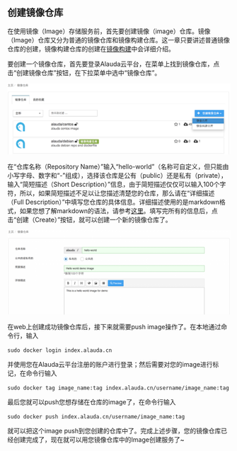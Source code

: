 ## 创建镜像仓库

在使用镜像（Image）存储服务前，首先要创建镜像（image）仓库。镜像（Image）仓库又分为普通的镜像仓库和镜像构建仓库。这一章只要讲述普通镜像仓库的创建，镜像构建仓库的创建在[镜像构建](image-building/introduce.md)中会详细介绍。

要创建一个镜像仓库，首先要登录Alauda云平台，在菜单上找到镜像仓库，点击“创建镜像仓库”按钮，在下拉菜单中选中“镜像仓库”。

![](../photos/image-warehouse/create-1.png)


在“仓库名称（Repository Name）”输入“hello-world”（名称可自定义，但只能由小写字母、数字和“-”组成），选择该仓库是公有（public）还是私有（private），输入“简短描述（Short Description）”信息，由于简短描述仅仅可以输入100个字符，所以，如果简短描述不足以让您描述清楚您的仓库，那么请在“详细描述（Full Description）”中填写您仓库的具体信息。详细描述使用的是markdown格式，如果您想了解markdown的语法，请参考[这里](http://daringfireball.net/projects/markdown/syntax)。填写完所有的信息后，点击“创建（Create）”按钮，就可以创建一个新的镜像仓库了。


![](../photos/image-warehouse/create-2.png)

在web上创建成功镜像仓库后，接下来就需要push image操作了。在本地通过命令行，输入

`sudo docker login index.alauda.cn`

并使用您在Alauda云平台注册的账户进行登录；然后需要对您的image进行标记，在命令行输入

`sudo docker tag image_name:tag index.alauda.cn/username/image_name:tag`

最后您就可以push您想存储在仓库的image了，在命令行输入

`sudo docker push index.alauda.cn/username/image_name:tag`

就可以把这个image push到您创建的仓库中了。完成上述步骤，您的镜像仓库已经创建完成了，现在就可以用您镜像仓库中的Image创建服务了~

